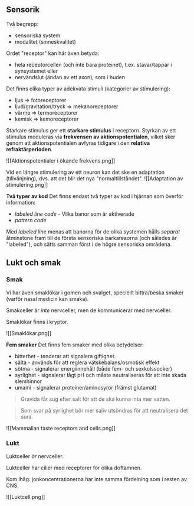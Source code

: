 ## Sensorik
Två begrepp:
- sensoriska system
- modalitet (sinneskvalitet)

Ordet "receptor" kan här även betyda:
- hela receptorcellen (och inte bara proteinet), t.ex. stavar/tappar i synsystemet eller 
- nervändslut (ändan av ett axon), som i huden

Det finns olika typer av adekvata stimuli (kategorier av stimulering):
- ljus => fotoreceptorer
- ljud/gravitation/tryck => mekanoreceptorer
- värme => termoreceptorer
- kemisk => kemoreceptorer

Starkare stimulus ger ett **starkare stimulus** i receptorn. Styrkan av ett stimulus moduleras via **frekvensen av aktionspotentialen**, vilket sker genom att aktionspotentialen avfyras tidigare i den **relativa refraktärperioden**.

![[Aktionspotentialer i ökande frekvens.png]]

Vid en längre stimulering av ett neuron kan det ske en adaptation (tillvänjning), dvs. att det blir det nya "normaltillståndet".
![[Adaptation av stimulering.png]]


**Två typer av kod**
Det finns endast två typer av kod i hjärnan som överför information:
- *labeled line code* - Vilka banor som är aktiverade
- *pattern code*

Med *labeled line* menas att banorna för de olika systemen hålls *separat* åtminstone fram till de första sensoriska barkareaorna (och således är "labeled"), och sätts samman först i de högre sensoriska områdena.
## Lukt och smak
### Smak
Vi har även smaklökar i gomen och svalget, speciellt bittra/beska smaker (varför nasal medicin kan smaka).

Smakceller är *inte* nervceller, men de kommunicerar med nervceller.

Smaklökar finns i kryptor.

![[Smaklökar.png]]

**Fem smaker**
Det finns fem smaker med olika betydelser:
- bitterhet -  tenderar att signalera giftighet.
- sälta - används för att reglera vätskebalans/osmotisk effekt
- sötma - signalerar energiinnehåll (både fem- och sexkolssocker)
- syrlighet - signalerar lågt pH och måste neutraliseras för att inte skada slemhinnor
- umami - signalerar proteiner/aminosyror (främst glutamat)

> Gravida får sug efter salt för att de ska kunna inta mer vatten.

> Som svar på syrlighet bör mer saliv utsöndras för att neutralisera det sura.

![[Mammalian taste receptors and cells.png]]
### Lukt
Luktceller *är* nervceller.

Luktceller har cilier med receptorer för olika doftämnen.

Kom ihåg: jonkoncentrationerna har inte samma fördelning som i resten av CNS.

![[Luktcell.png]]
